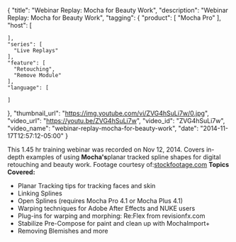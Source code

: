 {
  "title": "Webinar Replay: Mocha for Beauty Work",
  "description": "Webinar Replay: Mocha for Beauty Work",
  "tagging": {
    "product": [
      "Mocha Pro"
    ],
    "host": [

    ],
    "series": [
      "Live Replays"
    ],
    "feature": [
      "Retouching",
      "Remove Module"
    ],
    "language": [

    ]
  },
  "thumbnail_url": "https://img.youtube.com/vi/ZVG4hSuLi7w/0.jpg",
  "video_url": "https://youtu.be/ZVG4hSuLi7w",
  "video_id": "ZVG4hSuLi7w",
  "video_name": "webinar-replay-mocha-for-beauty-work",
  "date": "2014-11-17T12:57:12-05:00"
}

This 1.45 hr training webinar was recorded on Nov 12, 2014. Covers in-depth
examples of using **Mocha's**planar tracked spline shapes for digital
retouching and beauty work. Footage courtesy
of:[stockfootage.com](http://www.stockfootage.com/) **Topics Covered:**

  * Planar Tracking tips for tracking faces and skin
  * Linking Splines
  * Open Splines (requires Mocha Pro 4.1 or Mocha Plus 4.1)
  * Warping techniques for Adobe After Effects and NUKE users
  * Plug-ins for warping and morphing: Re:Flex from revisionfx.com
  * Stabilize Pre-Compose for paint and clean up with MochaImport+
  * Removing Blemishes and more


